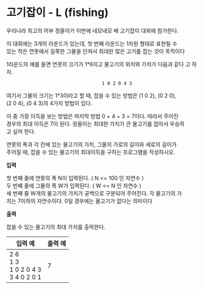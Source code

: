 고기잡이 - L (fishing)
====================================

우리나라 최고의 어부 정올이가 이번에 네모네모 배 고기잡이 대회에 참가한다.

이 대회에는 3개의 라운드가 있는데, 첫 번째 라운드는 1차원 형태로 표현될 수   
있는 작은 연못에서 길쭉한 그물을 던져서 최대한 많은 고기를 잡는 것이 목적이다   

1라운드의 예를 들면 연못의 크기가 1*6이고 물고기의 위치와 가치가 다음과 같다
고 하자.

                                       1 0 2 0 4 3

여기서 그물의 크기는 1*3이라고 할 때, 잡을 수 있는 방법은 (1 0 2), (0 2 0),    
(2 0 4), (0 4 3)의 4가지 방법이 있다.

이 중 가장 이득을 보는 방법은 마지막 방법 0 + 4 + 3 = 7이다. 따라서 주어진   
경우의 최대 이득은 7이 된다. 정올이는 최대한 가치가 큰 물고기를 잡아서 우승하   
고 싶어 한다.

연못의 폭과 각 칸에 있는 물고기의 가치, 그물의 가로의 길이와 세로의 길이가   
주어질 때, 잡을 수 있는 물고기의 최대이득을 구하는 프로그램을 작성하시오.

**입력** 

첫 번째 줄에 연못의 폭 N이 입력된다. ( N <= 100 인 자연수 )   
두 번째 줄에 그물의 폭 W가 입력된다. ( W <= N 인 자연수 )   
세 번째 줄 W개의 물고기의 가치가 공백으로 구분되어 주어진다. 각 물고기의 가   
치는 7이하의 자연수이다. 0일 경우에는 물고기가 없다는 의미이다

**출력**  

잡을 수 있는 물고기의 최대 가치를 출력한다.

| 입력 예                                           | 출력 예     |
|--------------------------------------------------|-------------|
| 2 6 <br> 1 3 <br> 1 0 2 0 4 3 <br> 3 4 0 2 0 1   | 7           |